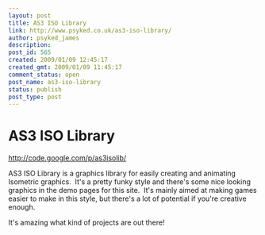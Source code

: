 ```yaml
---
layout: post
title: AS3 ISO Library
link: http://www.psyked.co.uk/as3-iso-library/
author: psyked_james
description: 
post_id: 565
created: 2009/01/09 12:45:17
created_gmt: 2009/01/09 11:45:17
comment_status: open
post_name: as3-iso-library
status: publish
post_type: post
---
```


# AS3 ISO Library

<http://code.google.com/p/as3isolib/> 

AS3 ISO Library is a graphics library for easily creating and animating Isometric graphics.  It's a pretty funky style and there's some nice looking graphics in the demo pages for this site.  It's mainly aimed at making games easier to make in this style, but there's a lot of potential if you're creative enough.

It's amazing what kind of projects are out there!